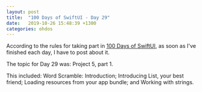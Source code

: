 ```yaml
---
layout: post
title:  "100 Days of SwiftUI - Day 29"
date:   2019-10-26 15:48:39 +1300
categories: ohdos
---
```

According to the rules for taking part in [100 Days of SwiftUI](https://www.hackingwithswift.com/100/swiftui), as soon as I've finished each day, I have to post about it.

The topic for Day 29 was: Project 5, part 1.

This included: Word Scramble: Introduction; Introducing List, your best friend; Loading resources from your app bundle; and Working with strings.
